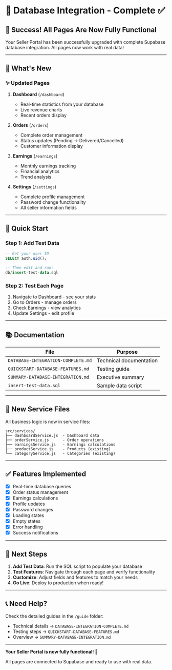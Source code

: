 # 🎯 Database Integration - Complete ✅

## 🎉 Success! All Pages Are Now Fully Functional

Your Seller Portal has been successfully upgraded with complete Supabase database integration. All pages now work with real data!

---

## 📄 What's New

### ✨ Updated Pages

1. **Dashboard** (`/dashboard`)
   - Real-time statistics from your database
   - Live revenue charts
   - Recent orders display
   
2. **Orders** (`/orders`)
   - Complete order management
   - Status updates (Pending → Delivered/Cancelled)
   - Customer information display

3. **Earnings** (`/earnings`)
   - Monthly earnings tracking
   - Financial analytics
   - Trend analysis

4. **Settings** (`/settings`)
   - Complete profile management
   - Password change functionality
   - All seller information fields

---

## 🚀 Quick Start

### Step 1: Add Test Data
```sql
-- Get your user ID
SELECT auth.uid();

-- Then edit and run:
db/insert-test-data.sql
```

### Step 2: Test Each Page
1. Navigate to Dashboard - see your stats
2. Go to Orders - manage orders
3. Check Earnings - view analytics
4. Update Settings - edit profile

---

## 📚 Documentation

| File | Purpose |
|------|---------|
| `DATABASE-INTEGRATION-COMPLETE.md` | Technical documentation |
| `QUICKSTART-DATABASE-FEATURES.md` | Testing guide |
| `SUMMARY-DATABASE-INTEGRATION.md` | Executive summary |
| `insert-test-data.sql` | Sample data script |

---

## 🔧 New Service Files

All business logic is now in service files:

```
src/services/
├── dashboardService.js  - Dashboard data
├── orderService.js      - Order operations
├── earningsService.js   - Earnings calculations
├── productService.js    - Products (existing)
└── categoryService.js   - Categories (existing)
```

---

## ✅ Features Implemented

- [x] Real-time database queries
- [x] Order status management
- [x] Earnings calculations
- [x] Profile updates
- [x] Password changes
- [x] Loading states
- [x] Empty states
- [x] Error handling
- [x] Success notifications

---

## 🎯 Next Steps

1. **Add Test Data**: Run the SQL script to populate your database
2. **Test Features**: Navigate through each page and verify functionality
3. **Customize**: Adjust fields and features to match your needs
4. **Go Live**: Deploy to production when ready!

---

## 📞 Need Help?

Check the detailed guides in the `/guide` folder:
- Technical details → `DATABASE-INTEGRATION-COMPLETE.md`
- Testing steps → `QUICKSTART-DATABASE-FEATURES.md`
- Overview → `SUMMARY-DATABASE-INTEGRATION.md`

---

**Your Seller Portal is now fully functional! 🚀**

All pages are connected to Supabase and ready to use with real data.
